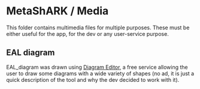 # MetaShARK / Media

This folder contains multimedia files for multiple purposes. These must be either useful for the app, for the dev or any user-service purpose.

## EAL diagram

EAL_diagram was drawn using [Diagram Editor](https://www.diagrameditor.com/), a free service allowing the user to draw some diagrams with a wide variety of shapes (no ad, it is just a quick description of the tool and why the dev decided to work with it).
